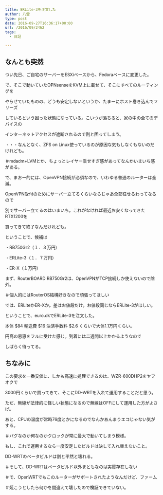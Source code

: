```yaml
---
title: ERLite-3を注文した
author: 八雲
type: post
date: 2016-09-27T16:36:17+00:00
url: /2016/09/2462
tags:
  - 日記

---
```

## なんとも突然

つい先日、ご自宅のサーバーをESXiベースから、Fedoraベースに変更した。
  
で、そこで動いていたOPNsenseをKVM上に載せて、そこにすべてのルーティングを
  
やらせていたものの、どうも安定しないというか、たまーにホスト巻き込んでフリーズ
  
しているという困った状態になっている。こいつが落ちると、家の中の全てのデバイスの
  
インターネットアクセスが遮断されるので割と困ってしまう。
  
・・・なんとなく、ZFS on Linux使っているのが原因な気もしなくもないのだけれども。
  
＃mdadm+LVMとか、ちょっとレイヤー乗せすぎ感があってなんかいまいち感がある。

で、まおー的には、OpenVPN接続が必須なので、いわゆる普通のルーターは全滅。
  
OpenVPN受付のためにサーバー立てるくらいならじゃあ全部任せるわってなるので
  
別でサーバー立てるのはいまいち。これがなければ最近お安くなってきたRTX1200を
  
買ってきて終了なんだけれども。
  
ということで、候補は
  
・RB750Gr2（１．３万円）
  
・ERLite-3（１．７万円）
  
・ER-X（１万円）
  
まず、RouterBOARD RB750Gr2は、OpenVPNがTCP接続しか使えないので除外。
  
＃個人的にはRouterOS結構好きなので頑張ってほしい
  
では、ERLiteかER-Xか。差はお値段だけ。お値段同じならERLite-3がほしい。
  
ということで、euro.dkでERLite-3を注文した。
  
本体 $84 輸送費 $16 決済手数料 $2.6 くらいで大体1.1万円くらい。
  
円高の恩恵をフルに受けた感じ。到着には二週間以上かかるようなので
  
しばらく待ってる。

## ちなみに

この要求を一番安価に、しかも高速に処理できるのは、WZR-600DHP2をヤフオクで
  
3000円くらいで買ってきて、そこにDD-WRTを入れて運用することだと思う。
  
ただ、無線が法律的に怪しい状態になるので無線はOFFにして運用した方がよさげ。
  
あと、CPUの温度が常時76度とかになるのでなんかあんまりエコじゃない気がする。
  
＃バグなのか何なのかクロックが常に最大で動いてしまう模様。
  
もし、これで運用するなら一度安定したビルドは決して入れ替えないこと。
  
DD-WRTのベータビルドは割と平然と壊れる。
  
＃そして、DD-WRTはベータビルド以外まともなのは実質存在しない
  
＃で、OpenWRTでもこのルーターがサポートされたようなんだけど、ファーム
  
＃焼こうとしたら何かを間違えて壊したので検証できていない。
